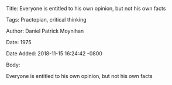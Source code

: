 Title:  Everyone is entitled to his own opinion, but not his own facts

Tags:   Practopian, critical thinking

Author: Daniel Patrick Moynihan

Date:   1975

Date Added: 2018-11-15 16:24:42 -0800

Body: 

Everyone is entitled to his own opinion, but not his own facts

